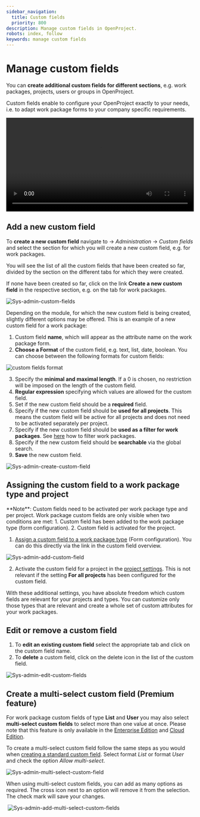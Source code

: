 ```yaml
---
sidebar_navigation:
  title: Custom fields
  priority: 800
description: Manage custom fields in OpenProject.
robots: index, follow
keywords: manage custom fields
---
```

# Manage custom fields

You can **create additional custom fields for different sections**, e.g. work packages, projects, users or groups in OpenProject.

Custom fields enable to configure your OpenProject exactly to your needs, i.e. to adapt work package forms to your company specific requirements.

<video src="https://openproject-docs.s3.eu-central-1.amazonaws.com/videos/OpenProject-Forms-and-Custom-Fields-1.mp4" type="video/mp4" controls="" style="width:100%"></video>

## Add a new custom field

To **create a new custom field** navigate to -> *Administration* -> *Custom fields* and select the section for which you will create a new custom field, e.g. for work packages.

You will see the list of all the custom fields that have been created so far, divided by the section on the different tabs for which they were created.

If none have been created so far, click on the link **Create a new custom field** in the respective section, e.g. on the tab for work packages.

![Sys-admin-custom-fields](Sys-admin-custom-fields.png)

Depending on the module, for which the new custom field is being  created, slightly different options may be offered. This is an example of a new custom field for a work package:

1. Custom field **name**, which will appear as the attribute name on the work package form.
2. **Choose a Format** of the custom field, e.g. text, list, date, boolean. You can choose between the following formats for custom fields:

![custom fields format](image-20200122112806127.png)

3. Specify the **minimal and maximal length**. If a 0 is chosen, no restriction will be imposed on the length of the custom field.
4. **Regular expression** specifying which values are allowed for the custom field.
5. Set if the new custom field should be a **required** field.
6. Specify if the new custom field should be **used for all projects**. This means the custom field will be active for all projects and does not need to be activated separately per project.
7. Specify if the new custom field should be **used as a filter for work packages**. See [here](../../user-guide/work-packages/work-package-table-configuration/#filter-work-packages) how to filter work packages.
8. Specify if the new custom field should be **searchable** via the global search.
9. **Save** the new custom field.

![Sys-admin-create-custom-field](Sys-admin-create-custom-field.png)

## Assigning the custom field to a work package type and project

<div class="alert alert-info" role="alert">
**Note**: Custom fields need to be activated per work package type and per project. Work package custom fields are only visible when two conditions are met:
    1. Custom field has been added to the work package type (form configuration).
    2. Custom field is activated for the project.
</div>

1. [Assign a custom field to a work package type](../manage-work-packages/work-package-types/#work-package-form-configuration) (Form configuration). You can do this directly via the link in the custom field overview.

![Sys-admin-add-custom-field](Sys-admin-add-custom-field.png)

2. Activate the custom field for a project in the [project settings](../../user-guide/projects/project-settings/custom-fields/). This is not relevant if the setting **For all projects** has been configured for the custom field.

With these additional settings, you have absolute freedom which custom fields are relevant for your projects and types. You can customize only those types that are relevant and create a whole set of custom attributes for your work packages.

## Edit or remove a custom field

1. To **edit an existing custom field** select the appropriate tab and click on the custom field name.
2. To **delete** a custom field, click on the delete icon in the list of the custom field.

![Sys-admin-edit-custom-fields](Sys-admin-edit-custom-fields.png)



## Create a multi-select custom field (Premium feature)

For work package custom fields of type **List** and **User** you may also select **multi-select custom fields** to select more than one value at once.
Please note that this feature is only available in the [Enterprise Edition](https://www.openproject.org/enterprise-edition/) and [Cloud Edition](https://www.openproject.org/hosting/).

To create a multi-select custom field follow the same steps as you would when [creating a standard custom field](#add-a-new-custom-field). Select format *List* or format *User* and check the option *Allow multi-select*.

![Sys-admin-multi-select-custom-field](Sys-admin-multi-select-custom-field.png)



When using multi-select custom fields, you can add as many options as required. The cross icon next to an option will remove it from the selection. The check mark will save your changes.

​       ![Sys-admin-add-multi-select-custom-fields](Sys-admin-add-multi-select-custom-fields.png)
